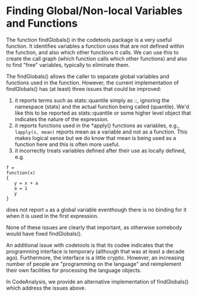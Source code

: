 <!-- 
There is explorations/findGlobals.R and R/getGlobals
The former is the more recent. I broke it and this relates
to astTraverse in rstatic.
-->

# Finding Global/Non-local Variables and Functions

The function findGlobals() in the codetools package is a very useful function.
It identifies variables a function uses that are not defined within the
function, and also which other functions it calls.
We can use this to create the call graph (which function
calls which other functions) and also to find "free" variables,
typically to eliminate them.


The findGlobals() allows the caller to separate global
variables and functions used in the function.
However, the current implementation of findGlobals() has (at least) 
three issues that could be improved:
1. it reports terms such as stats::quantile simply as ::, 
 ignoring the namespace (stats) and the actual function being called (quantile).
 We'd like this to be reported as stats::quantile or some higher level object
 that indicates the nature of the expression.
2. it reports functions used in the *apply() functions as variables, e.g.,
  `lapply(x, mean)` reports mean as a variable and not as a function.
  This makes logical sense but we do know that mean is being used as a function
  here and this is often more useful.
3. it incorrectly treats variables defined after their use as locally defined,
   e.g.
```
f =
function(x)
{
   y = x + a
   a = 1
   y
}
```
does not report `a` as a global variable eventhough there is no binding for it
when it is used in the first expression.

None of these issues are clearly that important, as otherwise somebody would
have fixed findGlobals().

An additional issue with codetools is that its codee indicates that the
programming interface is temporary (although that was at least a decade
ago). Furthermore, the interface is a little cryptic.  However, an increasing
number of people are "programming on the language" and reimplement their own
facilities for processing the language objects.


In CodeAnalysis, we provide an alternative implementation of findGlobals()
which address the issues above.




